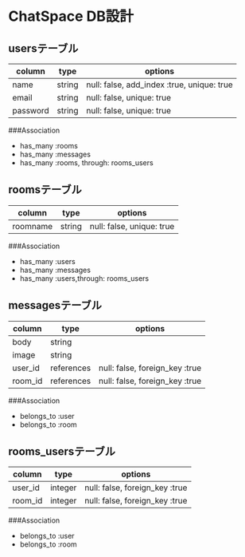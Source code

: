 # ChatSpace DB設計
## usersテーブル
|column|type|options|
|------|----|-------|
|name|string|null: false, add_index :true, unique: true|
|email|string|null: false, unique: true|
|password|string|null: false, unique: true|
###Association
- has_many :rooms
- has_many :messages
- has_many :rooms, through: rooms_users

## roomsテーブル
|column|type|options|
|------|----|-------|
|roomname|string|null: false, unique: true|
###Association
- has_many :users
- has_many :messages
- has_many :users,through: rooms_users

## messagesテーブル
|column|type|options|
|------|----|-------|
|body|string||
|image|string||
|user_id|references|null: false, foreign_key :true|
|room_id|references|null: false, foreign_key :true|
###Association
- belongs_to :user
- belongs_to :room

## rooms_usersテーブル
|column|type|options|
|------|----|-------|
|user_id|integer|null: false, foreign_key :true|
|room_id|integer|null: false, foreign_key :true|
###Association
- belongs_to :user
- belongs_to :room


